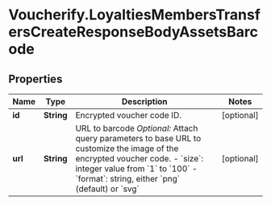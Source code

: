 # Voucherify.LoyaltiesMembersTransfersCreateResponseBodyAssetsBarcode

## Properties

Name | Type | Description | Notes
------------ | ------------- | ------------- | -------------
**id** | **String** | Encrypted voucher code ID. | [optional] 
**url** | **String** | URL to barcode    *Optional:* Attach query parameters to base URL to customize the image of the encrypted voucher code.    - &#x60;size&#x60;: integer value from &#x60;1&#x60; to &#x60;100&#x60;   - &#x60;format&#x60;: string, either &#x60;png&#x60; (default) or &#x60;svg&#x60; | [optional] 


